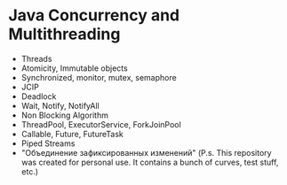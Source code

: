 # Java Concurrency and Multithreading

- Threads
- Atomicity, Immutable objects
- Synchronized, monitor, mutex, semaphore
- JCIP
- Deadlock
- Wait, Notify, NotifyAll
- Non Blocking Algorithm
- ThreadPool, ExecutorService, ForkJoinPool
- Callable, Future, FutureTask
- Piped Streams
- "Объединение зафиксированных изменений"
  (P.s. This repository was created for personal use. It contains a bunch of curves, test stuff, etc.)